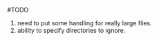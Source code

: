 #TODO

1. need to put some handling for really large files.
2. ability to specify directories to ignore.
